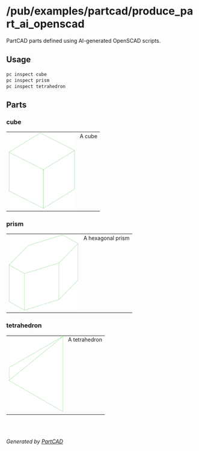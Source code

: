 # /pub/examples/partcad/produce_part_ai_openscad

PartCAD parts defined using AI-generated OpenSCAD scripts.

## Usage
```shell
pc inspect cube
pc inspect prism
pc inspect tetrahedron
```


## Parts

### cube
<table><tr>
<td valign=top><a href="cube.scad"><img src="././cube.svg" style="width: auto; height: auto; max-width: 200px; max-height: 200px;"></a></td>
<td valign=top>A cube</td>
</tr></table>

### prism
<table><tr>
<td valign=top><a href="prism.scad"><img src="././prism.svg" style="width: auto; height: auto; max-width: 200px; max-height: 200px;"></a></td>
<td valign=top>A hexagonal prism</td>
</tr></table>

### tetrahedron
<table><tr>
<td valign=top><a href="tetrahedron.scad"><img src="././tetrahedron.svg" style="width: auto; height: auto; max-width: 200px; max-height: 200px;"></a></td>
<td valign=top>A tetrahedron</td>
</tr></table>

<br/><br/>

*Generated by [PartCAD](https://partcad.org/)*
